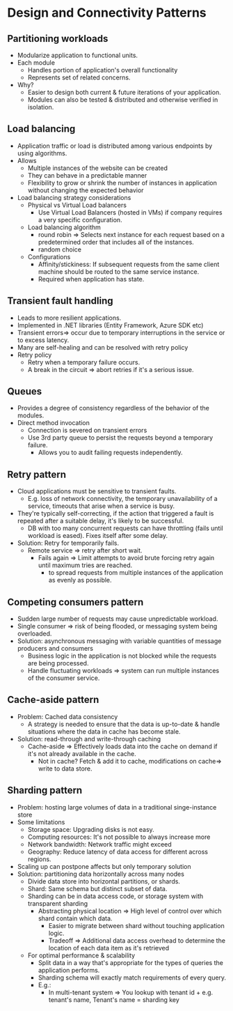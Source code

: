 # Design and Connectivity Patterns

## Partitioning workloads

- Modularize application to functional units.
- Each module
  - Handles portion of application's overall functionality
  - Represents set of related concerns.
- Why?
  - Easier to design both current & future iterations of your application.
  - Modules can also be tested & distributed and otherwise verified in isolation.

## Load balancing

- Application traffic or load is distributed among various endpoints by using algorithms.
- Allows
  - Multiple instances of the website can be created
  - They can behave in a predictable manner
  - Flexibility to grow or shrink the number of instances in application without changing the expected behavior
- Load balancing strategy considerations
  - Physical vs Virtual Load balancers
    - Use Virtual Load Balancers (hosted in VMs) if company requires a very specific configuration.
  - Load balancing algorithm
    - round robin => Selects next instance for each request based on a predetermined order that includes all of the instances.
    - random choice
  - Configurations
    - Affinity/stickiness: If subsequent requests from the same client machine should be routed to the same service instance.
    - Required when application has state.

## Transient fault handling

- Leads to more resilient applications.
- Implemented in .NET libraries (Entity Framework, Azure SDK etc)
- Transient errors=> occur due to temporary interruptions in the service or to excess latency.
- Many are self-healing and can be resolved with retry policy
- Retry policy
  - Retry when a temporary failure occurs.
  - A break in the circuit => abort retries if it's a serious issue.

## Queues

- Provides a degree of consistency regardless of the behavior of the modules.
- Direct method invocation
  - Connection is severed on transient errors
  - Use 3rd party queue to persist the requests beyond a temporary failure.
    - Allows you to audit failing requests independently.

## Retry pattern

- Cloud applications must be sensitive to transient faults.
  - E.g. loss of network connectivity, the temporary unavailability of a service, timeouts that arise when a service is busy.
- They're typically self-correcting, if the action that triggered a fault is repeated after a suitable delay, it's likely to be successful.
  - DB with too many concurrent requests can have throttling (fails until workload is eased). Fixes itself after some delay.
- Solution: Retry for temporarily fails.
  - Remote service => retry after short wait.
    - Fails again => Limit attempts to avoid brute forcing retry again until maximum tries are reached.
      - to spread requests from multiple instances of the application as evenly as possible.

## Competing consumers pattern

- Sudden large number of requests may cause unpredictable workload.
- Single consumer => risk of being flooded, or messaging system being overloaded.
- Solution: asynchronous messaging with variable quantities of message producers and consumers
  - Business logic in the application is not blocked while the requests are being processed.
  - Handle fluctuating workloads => system can run multiple instances of the consumer service.

## Cache-aside pattern

- Problem: Cached data consistency
  - A strategy is needed to ensure that the data is up-to-date & handle situations where the data in cache has become stale.
- Solution: read-through and write-through caching
  - Cache-aside => Effectively loads data into the cache on demand if it's not already available in the cache.
    - Not in cache? Fetch & add it to cache, modifications on cache=> write to data store.

## Sharding pattern

- Problem: hosting large volumes of data in a traditional singe-instance store
- Some limitations
  - Storage space: Upgrading disks is not easy.
  - Computing resources: It's not possible to always increase more
  - Network bandwidth: Network traffic might exceed
  - Geography: Reduce latency of data access for different across regions.
- Scaling up can postpone affects but only temporary solution
- Solution: partitioning data horizontally across many nodes
  - Divide data store into horizontal partitions, or shards.
  - Shard: Same schema but distinct subset of data.
  - Sharding can be in data access code, or storage system with transparent sharding
    - Abstracting physical location => High level of control over which shard contain which data.
      - Easier to migrate between shard without touching application logic.
      - Tradeoff => Additional data access overhead to determine the location of each data item as it's retrieved
  - For optimal performance & scalability
    - Split data in a way that's appropriate for the types of queries the application performs.
    - Sharding schema will exactly match requirements of every query.
    - E.g.:
      - In multi-tenant system => You lookup with tenant id + e.g. tenant's name, Tenant's name = sharding key
